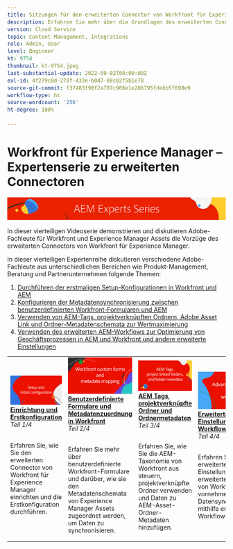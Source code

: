 ```yaml
---
title: Sitzungen für den erweiterten Connector von Workfront für Experience Manager
description: Erfahren Sie mehr über die Grundlagen des erweiterten Connectors für Adobe Workfront und Experience Manager Assets.
version: Cloud Service
topic: Content Management, Integrations
role: Admin, User
level: Beginner
kt: 9754
thumbnail: kt-9754.jpeg
last-substantial-update: 2022-09-02T00:00:00Z
exl-id: 4f279c0d-270f-433e-b047-88c02f5b1e78
source-git-commit: f37483f90f2a707c906e1e206795fdebb5f698e9
workflow-type: ht
source-wordcount: '256'
ht-degree: 100%

---
```


# Workfront für Experience Manager – Expertenserie zu erweiterten Connectoren

![AEM-Expertenserie](./assets/banner.png)

In dieser vierteiligen Videoserie demonstrieren und diskutieren Adobe-Fachleute für Workfront und Experience Manager Assets die Vorzüge des erweiterten Connectors von Workfront für Experience Manager.

In dieser vierteiligen Expertenreihe diskutieren verschiedene Adobe-Fachleute aus unterschiedlichen Bereichen wie Produkt-Management, Beratung und Partnerunternehmen folgende Themen:

1. [Durchführen der erstmaligen Setup-Konfigurationen in Workfront und AEM](./setup.md)
2. [Konfigurieren der Metadatensynchronisierung zwischen benutzerdefinierten Workfront-Formularen und AEM](./custom-forms.md)
3. [Verwenden von AEM-Tags, projektverknüpften Ordnern, Adobe Asset Link und Ordner-Metadatenschemata zur Wertmaximierung](./aem-tags-project-linked-folders-and-folder-metadata.md)
4. [Verwenden des erweiterten AEM-Workflows zur Optimierung von Geschäftsprozessen in AEM und Workfront und andere erweiterte Einstellungen](./advanced-settings-and-workflows.md)

<table>
  <td>
      <a href="./setup.md">
        <img alt="Einrichtung und Erstkonfiguration" 
             src="./assets/setup.png">
      </a>
      <div>
         <a href="./setup.md"><strong>Einrichtung und Erstkonfiguration</strong></a>
 <br/><em>Teil 1/4</em>
      </div>
      <p>
        <br/>
 Erfahren Sie, wie Sie den erweiterten Connector von Workfront für Experience Manager einrichten und die Erstkonfiguration durchführen.
      </p>
   </td>
   <!-- Workfront custom forms and metadata mapping -->
   <td>
      <a href="./custom-forms.md">
        <img alt="Benutzerdefinierte Formulare und Metadatenzuordnung in Workfront" 
             src="./assets/custom-forms.png">
      </a>
      <div>
         <a href="./custom-forms.md"><strong>Benutzerdefinierte Formulare und Metadatenzuordnung in Workfront</strong></a>
 <br/><em>Teil 2/4</em>
      </div>
      <p>
        <br/>
 Erfahren Sie mehr über benutzerdefinierte Workfront-Formulare und darüber, wie sie den Metadatenschemata von Experience Manager Assets zugeordnet werden, um Daten zu synchronisieren.
      </p>
    </td>
    <!-- AEM Tags, project linked folders, and folder metadata -->
    <td>
      <a href="./aem-tags-project-linked-folders-and-folder-metadata.md">
        <img alt="AEM-Tags, projektverknüpfte Ordner und Ordnermetadaten" 
             src="./assets/aem-tags.png">
      </a>
      <div>
         <a href="./aem-tags-project-linked-folders-and-folder-metadata.md"><strong>AEM Tags, projektverknüpfte Ordner und Ordnermetadaten</strong></a>
 <br/><em>Teil 3/4</em> 
      </div>
      <p>
        <br/>
 Erfahren Sie, wie Sie die AEM-Taxonomie von Workfront aus steuern, projektverknüpfte Ordner verwenden und Daten zu AEM-Asset-Ordner-Metadaten hinzufügen.
      </p>
   </td>   
   <!-- Advanced workflows -->
    <td>
      <a href="./advanced-settings-and-workflows.md">
        <img alt="Erweiterte Einstellungen und Workflows" 
             src="./assets/advanced.png">
      </a>
      <div>
         <a href="./advanced-settings-and-workflows.md"><strong>Erweiterte Einstellungen und Workflows</strong></a>
 <br/><em>Teil 4/4</em>
      </div>
      <p>
        <br/>
 Erfahren Sie, wie Sie erweiterte Einstellungen für den erweiterten Connector von Workfront für AEM vornehmen und die Datensynchronisierung mithilfe erweiterter Workflows verwalten.
      </p>
   </td>
  </tr>  
</tbody></table>
